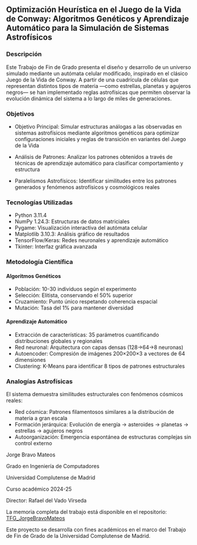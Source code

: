 <h2> Optimización Heurística en el Juego de la Vida de Conway: Algoritmos Genéticos y Aprendizaje Automático para la Simulación de Sistemas Astrofísicos </h2>

### Descripción

Este Trabajo de Fin de Grado presenta el diseño y desarrollo de un universo simulado mediante un autómata celular modificado, inspirado en el clásico Juego de la Vida de Conway. A partir de una cuadrícula de células que representan distintos tipos de materia —como estrellas, planetas y agujeros negros— se han implementado reglas astrofísicas que permiten observar la evolución dinámica del sistema a lo largo de miles de generaciones.

### Objetivos

- Objetivo Principal: Simular estructuras análogas a las observadas en sistemas astrofísicos mediante algoritmos genéticos para optimizar configuraciones iniciales y reglas de transición en variantes del Juego de la Vida

- Análisis de Patrones: Analizar los patrones obtenidos a través de técnicas de aprendizaje automático para clasificar comportamiento y estructura

- Paralelismos Astrofísicos: Identificar similitudes entre los patrones generados y fenómenos astrofísicos y cosmológicos reales

### Tecnologías Utilizadas
- Python 3.11.4
- NumPy 1.24.3: Estructuras de datos matriciales
- Pygame: Visualización interactiva del autómata celular
- Matplotlib 3.10.3: Análisis gráfico de resultados
- TensorFlow/Keras: Redes neuronales y aprendizaje automático
- Tkinter: Interfaz gráfica avanzada

### Metodología Científica
#### Algoritmos Genéticos

- Población: 10-30 individuos según el experimento
- Selección: Elitista, conservando el 50% superior
- Cruzamiento: Punto único respetando coherencia espacial
- Mutación: Tasa del 1% para mantener diversidad

#### Aprendizaje Automático
- Extracción de características: 35 parámetros cuantificando distribuciones globales y regionales
- Red neuronal: Arquitectura con capas densas (128→64→8 neuronas)
- Autoencoder: Compresión de imágenes 200×200×3 a vectores de 64 dimensiones
- Clustering: K-Means para identificar 8 tipos de patrones estructurales

### Analogías Astrofísicas
El sistema demuestra similitudes estructurales con fenómenos cósmicos reales:
- Red cósmica: Patrones filamentosos similares a la distribución de materia a gran escala
- Formación jerárquica: Evolución de energía → asteroides → planetas → estrellas → agujeros negros
- Autoorganización: Emergencia espontánea de estructuras complejas sin control externo


Jorge Bravo Mateos

Grado en Ingeniería de Computadores

Universidad Complutense de Madrid

Curso académico 2024-25

Director: Rafael del Vado Vírseda

La memoria completa del trabajo está disponible en el repositorio: [TFG_JorgeBravoMateos](https://github.com/jbrma/TFG_JorgeBravo/blob/main/memoria/TFG_JorgeBravoMateos.pdf)

Este proyecto se desarrolla con fines académicos en el marco del Trabajo de Fin de Grado de la Universidad Complutense de Madrid.


